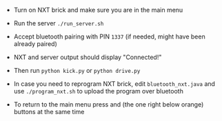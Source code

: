 * Turn on NXT brick and make sure you are in the main menu
* Run the server `./run_server.sh`
* Accept bluetooth pairing with PIN `1337` (if needed, might have been already paired)
* NXT and server output should display "Connected!"
* Then run `python kick.py` or `python drive.py`

* In case you need to reprogram NXT brick, edit `bluetooth_nxt.java` and use `./program_nxt.sh` to upload the program over bluetooth

* To return to the main menu press <orange> and <down> (the one right below orange) buttons at the same time
